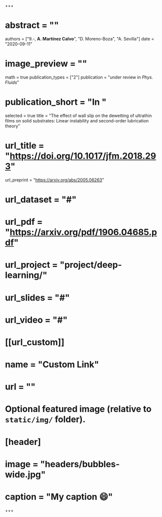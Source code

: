+++
# abstract = ""
authors = ["9.-, **A. Martínez Calvo**", "D. Moreno-Boza", "A. Sevilla"]
date = "2020-09-11"
# image_preview = ""
math = true
publication_types = ["2"]
publication = "under review in _Phys. Fluids_"
# publication_short = "In "
selected = true
title = "The effect of wall slip on the dewetting of ultrathin films on solid substrates: Linear instability and second-order lubrication theory"
# url_title = "https://doi.org/10.1017/jfm.2018.293"
url_preprint = "https://arxiv.org/abs/2005.06263"
# url_dataset = "#"
# url_pdf = "https://arxiv.org/pdf/1906.04685.pdf"
# url_project = "project/deep-learning/"
# url_slides = "#"
# url_video = "#"

# [[url_custom]]
 # name = "Custom Link"
 # url = ""

# Optional featured image (relative to `static/img/` folder).
# [header]
# image = "headers/bubbles-wide.jpg"
# caption = "My caption :smile:"

+++
